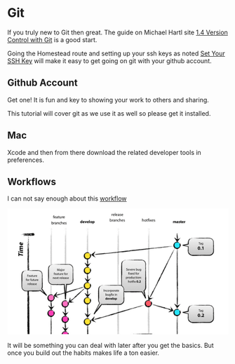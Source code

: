 # Git

If you truly new to Git then great. The guide on Michael Hartl site [1.4 Version Control with Git](https://www.railstutorial.org/book/beginning#sec-version_control) is a good start.

Going the Homestead route and setting up your ssh keys as noted [Set Your SSH Key](http://laravel.com/docs/master/homestead) will make it easy to get going on git with your github account.


## Github Account

Get one! It is fun and key to showing your work to others and sharing.

This tutorial will cover git as we use it as well so please get it installed.

## Mac

Xcode and then from there download the related developer tools in preferences.

## Workflows

I can not say enough about this [workflow](http://nvie.com/posts/a-successful-git-branching-model/) 

![flow](img/flow.png)

It will be something you can deal with later after you get the basics. But once you build out the habits makes life a ton easier. 

